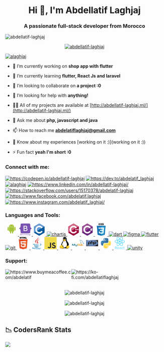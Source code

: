 <h1 align="center">Hi 👋, I'm Abdellatif Laghjaj</h1>
<h3 align="center">A passionate full-stack developer from Morocco</h3>

<p align="left"> <img
        src="https://komarev.com/ghpvc/?username=abdellatif-laghjaj&label=Profile%20views&color=0e75b6&style=flat"
        alt="abdellatif-laghjaj" /> </p>

<p align="center"> <a href="https://github.com/ryo-ma/github-profile-trophy"><img
            src="https://github-profile-trophy.vercel.app/?username=abdellatif-laghjaj" alt="abdellatif-laghjaj" /></a>
</p>

<p align="left"> <a href="https://twitter.com/alaghjaj" target="blank"><img
            src="https://img.shields.io/twitter/follow/alaghjaj?logo=twitter&style=for-the-badge" alt="alaghjaj" /></a>
</p>

- 🔭 I’m currently working on **shop app with flutter**

- 🌱 I’m currently learning **flutter, React Js and laravel**

- 👯 I’m looking to collaborate on **a project :0**

- 🤝 I’m looking for help with **anything!**

- 👨‍💻 All of my projects are available at [http://abdellatif-laghjaj.ml/](http://abdellatif-laghjaj.ml/)

- 💬 Ask me about **php, javascript and java**

- 📫 How to reach me **abdelatiflaghjaj@gmail.com**

- 📄 Know about my experiences [working on it :)](working on it :))

- ⚡ Fun fact **yeah I'm short :0**

<h3 align="left">Connect with me:</h3>
<p align="left">
    <a href="https://codepen.io/abdellatif-laghjaj" target="blank"><img align="center"
            src="https://raw.githubusercontent.com/rahuldkjain/github-profile-readme-generator/master/src/images/icons/Social/codepen.svg"
            alt="https://codepen.io/abdellatif-laghjaj" height="30" width="40" /></a>
    <a href="https://dev.to/abdelatif_laghjaj" target="blank"><img align="center"
            src="https://raw.githubusercontent.com/rahuldkjain/github-profile-readme-generator/master/src/images/icons/Social/devto.svg"
            alt="https://dev.to/abdelatif_laghjaj" height="30" width="40" /></a>
    <a href="https://twitter.com/alaghjaj" target="blank"><img align="center"
            src="https://raw.githubusercontent.com/rahuldkjain/github-profile-readme-generator/master/src/images/icons/Social/twitter.svg"
            alt="alaghjaj" height="30" width="40" /></a>
    <a href="https://www.linkedin.com/in/abdellatif-laghjaj/" target="blank"><img align="center"
            src="https://raw.githubusercontent.com/rahuldkjain/github-profile-readme-generator/master/src/images/icons/Social/linked-in-alt.svg"
            alt="https://www.linkedin.com/in/abdellatif-laghjaj/" height="30" width="40" /></a>
    <a href="https://stackoverflow.com/users/15170378/abdelatif-laghjaj"
        target="blank"><img align="center"
            src="https://raw.githubusercontent.com/rahuldkjain/github-profile-readme-generator/master/src/images/icons/Social/stack-overflow.svg"
            alt="https://stackoverflow.com/users/15170378/abdelatif-laghjaj" height="30" width="40" /></a>
    <a href="www.facebook.com/abdelatif.laghjaj" target="blank"><img align="center"
            src="https://raw.githubusercontent.com/rahuldkjain/github-profile-readme-generator/master/src/images/icons/Social/facebook.svg"
            alt="https://www.facebook.com/abdelatif.laghjaj" height="30" width="40" /></a>
    <a href="https://www.instagram.com/abdelatif_laghjaj/" target="blank"><img align="center"
            src="https://raw.githubusercontent.com/rahuldkjain/github-profile-readme-generator/master/src/images/icons/Social/instagram.svg"
            alt="https://www.instagram.com/abdelatif_laghjaj/" height="30" width="40" /></a>
</p>

<h3 align="left">Languages and Tools:</h3>
<p align="left"> <a href="https://developer.android.com" target="_blank" rel="noreferrer"> <img
            src="https://raw.githubusercontent.com/devicons/devicon/master/icons/android/android-original-wordmark.svg"
            alt="android" width="40" height="40" /> </a> <a href="https://getbootstrap.com" target="_blank"
        rel="noreferrer"> <img
            src="https://raw.githubusercontent.com/devicons/devicon/master/icons/bootstrap/bootstrap-plain-wordmark.svg"
            alt="bootstrap" width="40" height="40" /> </a> <a href="https://www.cprogramming.com/" target="_blank"
        rel="noreferrer"> <img src="https://raw.githubusercontent.com/devicons/devicon/master/icons/c/c-original.svg"
            alt="c" width="40" height="40" /> </a> <a href="https://www.chartjs.org" target="_blank" rel="noreferrer">
        <img src="https://www.chartjs.org/media/logo-title.svg" alt="chartjs" width="40" height="40" /> </a> <a
        href="https://www.w3schools.com/cpp/" target="_blank" rel="noreferrer"> <img
            src="https://raw.githubusercontent.com/devicons/devicon/master/icons/cplusplus/cplusplus-original.svg"
            alt="cplusplus" width="40" height="40" /> </a> <a href="https://www.w3schools.com/cs/" target="_blank"
        rel="noreferrer"> <img
            src="https://raw.githubusercontent.com/devicons/devicon/master/icons/csharp/csharp-original.svg"
            alt="csharp" width="40" height="40" /> </a> <a href="https://www.w3schools.com/css/" target="_blank"
        rel="noreferrer"> <img
            src="https://raw.githubusercontent.com/devicons/devicon/master/icons/css3/css3-original-wordmark.svg"
            alt="css3" width="40" height="40" /> </a> <a href="https://dart.dev" target="_blank" rel="noreferrer"> <img
            src="https://www.vectorlogo.zone/logos/dartlang/dartlang-icon.svg" alt="dart" width="40" height="40" /> </a>
    <a href="https://www.figma.com/" target="_blank" rel="noreferrer"> <img
            src="https://www.vectorlogo.zone/logos/figma/figma-icon.svg" alt="figma" width="40" height="40" /> </a> <a
        href="https://flutter.dev" target="_blank" rel="noreferrer"> <img
            src="https://www.vectorlogo.zone/logos/flutterio/flutterio-icon.svg" alt="flutter" width="40" height="40" />
    </a> <a href="https://git-scm.com/" target="_blank" rel="noreferrer"> <img
            src="https://www.vectorlogo.zone/logos/git-scm/git-scm-icon.svg" alt="git" width="40" height="40" /> </a> <a
        href="https://www.w3.org/html/" target="_blank" rel="noreferrer"> <img
            src="https://raw.githubusercontent.com/devicons/devicon/master/icons/html5/html5-original-wordmark.svg"
            alt="html5" width="40" height="40" /> </a> <a href="https://www.java.com" target="_blank" rel="noreferrer">
        <img src="https://raw.githubusercontent.com/devicons/devicon/master/icons/java/java-original.svg" alt="java"
            width="40" height="40" /> </a> <a href="https://developer.mozilla.org/en-US/docs/Web/JavaScript"
        target="_blank" rel="noreferrer"> <img
            src="https://raw.githubusercontent.com/devicons/devicon/master/icons/javascript/javascript-original.svg"
            alt="javascript" width="40" height="40" /> </a> <a href="https://www.linux.org/" target="_blank"
        rel="noreferrer"> <img
            src="https://raw.githubusercontent.com/devicons/devicon/master/icons/linux/linux-original.svg" alt="linux"
            width="40" height="40" /> </a> <a href="https://www.mysql.com/" target="_blank" rel="noreferrer"> <img
            src="https://raw.githubusercontent.com/devicons/devicon/master/icons/mysql/mysql-original-wordmark.svg"
            alt="mysql" width="40" height="40" /> </a> <a href="https://www.php.net" target="_blank" rel="noreferrer">
        <img src="https://raw.githubusercontent.com/devicons/devicon/master/icons/php/php-original.svg" alt="php"
            width="40" height="40" /> </a> <a href="https://www.python.org" target="_blank" rel="noreferrer"> <img
            src="https://raw.githubusercontent.com/devicons/devicon/master/icons/python/python-original.svg"
            alt="python" width="40" height="40" /> </a> <a href="https://reactjs.org/" target="_blank" rel="noreferrer">
        <img src="https://raw.githubusercontent.com/devicons/devicon/master/icons/react/react-original-wordmark.svg"
            alt="react" width="40" height="40" /> </a> <a href="https://unity.com/" target="_blank" rel="noreferrer">
        <img src="https://www.vectorlogo.zone/logos/unity3d/unity3d-icon.svg" alt="unity" width="40" height="40" /> </a>
</p>

<h3 align="left">Support:</h3>
<p>
    <a href="https://www.buymeacoffee.com/abdelatif"> <img align="left"
            src="https://cdn.buymeacoffee.com/buttons/v2/default-yellow.png" height="50" width="210"
            alt="https://www.buymeacoffee.com/abdelatif" /></a>
    <a
        href="https://ko-fi.com/abdellatiflaghjaj"> <img align="left"
            src="https://cdn.ko-fi.com/cdn/kofi3.png?v=3" height="50" width="210"
            alt="https://ko-fi.com/abdellatiflaghjaj" /></a></p><br><br><br>

<p align="center">
    <img align="center"
        src="https://github-readme-stats.vercel.app/api/top-langs?username=abdellatif-laghjaj&show_icons=true&locale=en&layout=compact"
        alt="abdellatif-laghjaj" />
</p>

<p align="center">
    <img align="center"
        src="https://github-readme-stats.vercel.app/api?username=abdellatif-laghjaj&show_icons=true&locale=en"
        alt="abdellatif-laghjaj" />
</p>

<p align="center">
    <img align="center" 
        src="https://github-readme-streak-stats.herokuapp.com/?user=abdellatif-laghjaj&"
        alt="abdellatif-laghjaj" />
</p>

## &#x1f4c9; CodersRank Stats

<img
  src="https://cr-skills-chart-widget.azurewebsites.net/api/api?username=abdellatif-laghjaj&skills=Apex,C,C++,CSS,HTML,JSON,Java,JavaScript,Less,MATLAB,Makefile,PHP,Python,SCSS,Shell&show-other-skills=true"
/>
